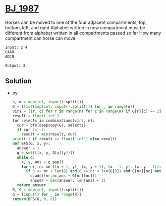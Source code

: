 # [BJ_1987](https://acmicpc.net/problem/1987)

Horses can be moved to one of the four adjacent compartments, top, bottom, left, and right
Alphabet written in new compartment must be different from alphabet written in all compartments passed so far
How many compartment can horse can move

```txt
Input: 2 4
CAAB
ADCB

Output: 3
```

## Solution

* py

  ```py
  n, m = map(int, input().split())
  G = [list(map(int, input().split())) for _ in range(n)]
  virs = [(r, c) for r in range(n) for c in range(n) if G[r][c] == 2]
  result = float('inf')
  for selects in combinations(virs, m):
    cur = bfs(deepcopy(G), selects)
    if cur != -1:
      result = min(result, cur)
  print(-1 if result == float('inf') else result)
  def BFS(G, x, y):
    answer = 1
    q = set([(x, y, G[x][y])])
    while q:
      x, y, ans = q.pop()
      for nr, nc in [(x + 1, y), (x, y + 1), (x - 1, y), (x, y - 1)]:
        if 0 <= nr < len(G) and 0 <= nc < len(G[0]) and G[nr][nc] not in ans:
          q.add((nr,nc,ans + G[nr][nc]))
          answer = max(answer, len(ans) + 1)
    return answer
  R, C = map(int, input().split())
  G = [input() for _ in range(R)]
  return(BFS(G, 0, 0))
  ```

